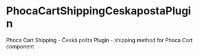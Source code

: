 # PhocaCartShippingCeskapostaPlugin
 Phoca Cart Shipping - Česká pošta Plugin - shipping method for Phoca Cart component
